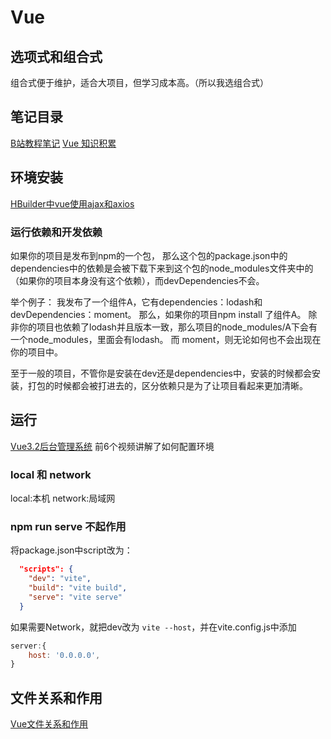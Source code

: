 # Vue

## 选项式和组合式
组合式便于维护，适合大项目，但学习成本高。（所以我选组合式）

## 笔记目录
[B站教程笔记](B站教程笔记/_B站教程笔记.md)
[Vue 知识积累](Vue知识积累/_KnowledgeAccumulation_Vue.md)

## 环境安装
[HBuilder中vue使用ajax和axios](https://www.icode9.com/content-4-1259006.html)

### 运行依赖和开发依赖
如果你的项目是发布到npm的一个包，
那么这个包的package.json中的dependencies中的依赖是会被下载下来到这个包的node_modules文件夹中的（如果你的项目本身没有这个依赖），而devDependencies不会。

举个例子：
我发布了一个组件A，它有dependencies：lodash和devDependencies：moment。
那么，如果你的项目npm install 了组件A。
除非你的项目也依赖了lodash并且版本一致，那么项目的node_modules/A下会有一个node_modules，里面会有lodash。
而 moment，则无论如何也不会出现在你的项目中。

至于一般的项目，不管你是安装在dev还是dependencies中，安装的时候都会安装，打包的时候都会被打进去的，区分依赖只是为了让项目看起来更加清晰。

## 运行
[Vue3.2后台管理系统](https://www.bilibili.com/video/BV1pq4y1c7oy?p=4&spm_id_from=pageDriver&vd_source=6beebf17d5aa6fb3d9fb4b629d0b319a)
前6个视频讲解了如何配置环境
### local 和 network
local:本机
network:局域网

### npm run serve 不起作用
将package.json中script改为：
```json
  "scripts": {
    "dev": "vite",
    "build": "vite build",
    "serve": "vite serve"
  }
```
如果需要Network，就把dev改为 `vite --host`，并在vite.config.js中添加
```js
server:{
    host: '0.0.0.0',
}
```

## 文件关系和作用
[Vue文件关系和作用](文件关系和作用/Vue文件关系和作用.md)